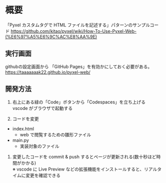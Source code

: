 # 概要

「Pyxel カスタムタグで HTML ファイルを記述する」パターンのサンプルコード
<https://github.com/kitao/pyxel/wiki/How-To-Use-Pyxel-Web-(%E6%97%A5%E6%9C%AC%E8%AA%9E)>

## 実行画面  
githubの設定画面から 「GitHub Pages」を有効かにしておく必要がある。  
<https://taaaaaaak22.github.io/pyxel-web/>

## 開発方法

1. 右上にある緑の「Code」ボタンから「Codespaces」を立ち上げる  
   vscode がブラウザで起動する

2. コードを変更

- index.html
  - web で閲覧するための雛形ファイル
- main.py
  - 実装対象のファイル

1. 変更したコードを commit & push するとページが更新される(数十秒ほど時間がかかる)  
   ※ vscode に Live Preview などの拡張機能をインストールすると、リアルタイムに変更を確認できる
